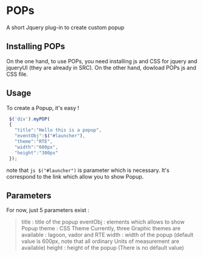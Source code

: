 # POPs
A short Jquery plug-in to create custom popup

## Installing POPs

On the one hand, to use POPs, you need installing js and CSS for jquery and jqueryUI (they are already in SRC).
On the other hand, dowload POPs js and CSS file. 

## Usage

To create a Popup, it's easy !

```js
 $('div').myPOP(
 {
   "title":"Hello this is a popup",
   "eventObj":$("#launcher"),
   "theme":"RTE",                    
   "width":"600px",                    
   "height":"300px"
 });
```
note that ```js $("#launcher")``` is parameter which is necessary. It's correspond to the link which allow you to show Popup.

## Parameters
For now, just 5 parameters exist :

 > title : title of the popup
 > eventObj : elements which allows to show Popup
 > theme : CSS Theme
           Currently, three Graphic themes are available : lagoon, vador and RTE
 > width : width of the popup (default value is 600px, note that all ordinary Units of measurement are available)
 > height : height of the popup (There is no défault value)
